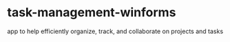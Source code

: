 # task-management-winforms
app to help efficiently organize, track, and collaborate on projects and tasks
